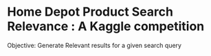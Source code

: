 # Home Depot Product Search Relevance : A Kaggle competition

Objective: Generate Relevant results for a given search query
